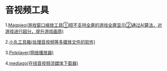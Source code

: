 # 音视频工具

1.[Magpieo(游戏窗口缩放工具①把不支持全屏的游戏全屏显示②通过AI算法，对游戏进行超分，提升游戏画质)](https://bgithub.xyz/Blinue/Magpie)

2.[小丸工具箱(处理音视频等多媒体文件的软件)](https://maruko.appinn.me/)

3.[Potplayer(网络播放器)](https://www.ghxi.com/potplayer.html)

4.[mediago(在线音视频流媒体下载器)](https://bgithub.xyz/caorushizi/mediago)